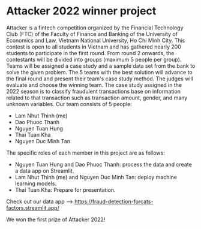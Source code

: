 # Attacker 2022 winner project
Attacker is a fintech competition organized by the Financial Technology Club (FTC) of the Faculty of Finance and Banking of the University of Economics and Law, Vietnam National University, Ho Chi Minh City. This contest is open to all students in Vietnam and has gathered nearly 200 students to participate in the first round. From round 2 onwards, the contestants will be divided into groups (maximum 5 people per group). Teams will be assigned a case study and a sample data set from the bank to solve the given problem. The 5 teams with the best solution will advance to the final round and present their team's case study method. The judges will evaluate and choose the winning team.
The case study assigned in the 2022 season is to classify fraudulent transactions base on information related to that transaction such as transaction amount, gender, and many unknown variables. Our team consists of 5 people:
- Lam Nhut Thinh (me)
- Dao Phuoc Thanh
- Nguyen Tuan Hung
- Thai Tuan Kha
- Nguyen Duc Minh Tan

The specific roles of each member in this project are as follows:
- Nguyen Tuan Hung and Dao Phuoc Thanh: process the data and create a data app on Streamlit.
- Lam Nhut Thinh (me) and Nguyen Duc Minh Tan: deploy machine learning models.
- Thai Tuan Kha: Prepare for presentation.

Check out our data app --> https://fraud-detection-forcats-factors.streamlit.app/

We won the first prize of Attacker 2022!
